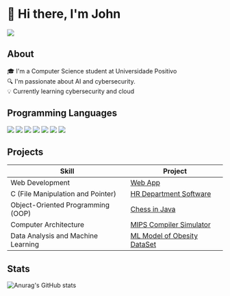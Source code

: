 # 👋 Hi there, I'm John
<div>
    <a href="https://www.linkedin.com/in/john-claude/"><img src="https://img.shields.io/badge/-LinkedIn-0072b1?&style=for-the-badge&logo=linkedin&logoColor=white" /></a>
</div>

## About  
🎓 I'm a Computer Science student at Universidade Positivo  
🔍 I'm passionate about AI and cybersecurity.  
💡 Currently learning cybersecurity and cloud

## Programming Languages
<div>
    <img src="https://img.shields.io/badge/C-00599C?style=for-the-badge&logo=c&logoColor=white" />
    <img src = "https://img.shields.io/badge/Python-3776AB?style=for-the-badge&logo=python&logoColor=white" />
    <img src="https://img.shields.io/badge/Java-ED8B00?style=for-the-badge&logo=java&logoColor=white" />
    <img src="https://img.shields.io/badge/MySQL-00000F?style=for-the-badge&logo=mysql&logoColor=white" />
    <img src="https://img.shields.io/badge/JavaScript-F7DF1E?style=for-the-badge&logo=javascript&logoColor=black" />
    <img src="https://img.shields.io/badge/HTML5-E34F26?style=for-the-badge&logo=html5&logoColor=white" />
    <img src="https://img.shields.io/badge/CSS3-1572B6?style=for-the-badge&logo=css3&logoColor=white" />
</div>

## Projects
| Skill                                         |                                                    Project                                                        |
|-----------------------------------------------|-------------------------------------------------------------------------------------------------------------------|
| Web Development                               | <a href="https://github.com/Johncameronc/Web_Application_Python">Web App</a>                                      |
| C (File Manipulation and Pointer)             | <a href="https://github.com/Johncameronc/Software_de_Gerenciamento_de_Recursos_Humanos">HR Department Software</a>|
| Object-Oriented Programming (OOP)             | <a href="https://github.com/Johncameronc/Chess_Java">Chess in Java</a>                                            |
| Computer Architecture                         | <a href="https://github.com/Johncameronc/Simulador_Processador_MIPS">MIPS Compiler Simulator</a>                  |
| Data Analysis and Machine Learning            | <a href="https://github.com/Johncameronc/Obesity_ML_Model">ML Model of Obesity DataSet</a>                        |

## Stats
![Anurag's GitHub stats](https://github-readme-stats.vercel.app/api?username=Johncameron&show_icons=true&theme=transparent)